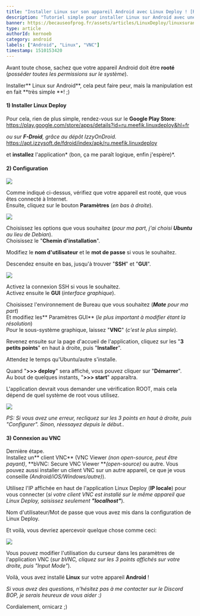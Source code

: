 ```yaml
---
title: "Installer Linux sur son appareil Android avec Linux Deploy ! [ROOT]"
description: "Tutoriel simple pour installer Linux sur Android avec une connexion VNC."
banner: https://becauseofprog.fr/assets/articles/LinuxDeploy/linuxsurandroid-min.png
type: article
authorId: kernoeb
category: android
labels: ["Android", "Linux", "VNC"]
timestamp: 1510153420
---
```


Avant toute chose, sachez que votre appareil Android doit être **rooté** (*posséder toutes les permissions sur le système*).  
   
 Installer** Linux sur Android**, cela peut faire peur, mais la manipulation est en fait **très simple **! ;)

#### 1) Installer Linux Deploy

 Pour cela, rien de plus simple, rendez-vous sur le **Google Play Store**:  
 <https://play.google.com/store/apps/details?id=ru.meefik.linuxdeploy&hl=fr>

 *ou sur **F-Droid**, grâce au dépôt IzzyOnDroid.*  
 <https://apt.izzysoft.de/fdroid/index/apk/ru.meefik.linuxdeploy>

 et **installez** l'application* (bon, ça me paraît logique, enfin j'espère)*.

#### 2) Configuration

 ![](https://becauseofprog.fr/assets/articles/LinuxDeploy/linuxandroid-deploy1.png)

 Comme indiqué ci-dessus, vérifiez que votre appareil est rooté, que vous êtes connecté à Internet.  
 Ensuite, cliquez sur le bouton **Paramètres** (*en bas à droite*).

 ![](https://becauseofprog.fr/assets/articles/LinuxDeploy/linuxandroid-deploy2.png)

 Choisissez les options que vous souhaitez (*pour ma part, j'ai choisi **Ubuntu** au lieu de Debian*).  
 Choisissez le "**Chemin d'installation**".

 Modifiez le **nom d'utilisateur** et le **mot de passe** si vous le souhaitez.

 Descendez ensuite en bas, jusqu'à trouver "**SSH**" et "**GUI**".

 ![](https://becauseofprog.fr/assets/articles/LinuxDeploy/linuxandroid-deploy3.png)

 Activez la connexion SSH si vous le souhaitez.  
 Activez ensuite le **GUI** (*interface graphique*).

 Choisissez l'environnement de Bureau que vous souhaitez (***Mate** pour ma part*)  
 Et modifiez les** Paramètres GUI** (*le plus important à modifier étant la résolution*)  
 Pour le sous-système graphique, laissez "**VNC**" (*c'est le plus simple*).

 Revenez ensuite sur la page d'accueil de l'application, cliquez sur les "**3 petits points**" en haut à droite, puis "**Installer**".

 Attendez le temps qu'Ubuntu/autre s'installe.

 Quand "**>>> deploy**" sera affiché, vous pouvez cliquer sur "**Démarrer**".  
 Au bout de quelques instants, "**>>> start**" apparaîtra.

 L'application devrait vous demander une vérification ROOT, mais cela dépend de quel système de root vous utilisez. 

 ![](https://becauseofprog.fr/assets/articles/LinuxDeploy/magisk-min.png)

 *PS: Si vous avez une erreur, recliquez sur les 3 points en haut à droite, puis "Configurer". Sinon, réessayez depuis le début..*

#### 3) Connexion au VNC

 Dernière étape.  
 Installez un** client VNC** (VNC Viewer *(non open-source, peut être payant)*, **bVNC: Secure VNC Viewer ***(open-source)* ou autre. Vous pouvez aussi installer un client VNC sur un autre appareil, ce que je vous conseille *(Android/iOS/Windows/autre)*).

 Utilisez l'IP affichée en haut de l'application Linux Deploy (**IP locale**) pour vous connecter (*si votre client VNC est installé sur le même appareil que Linux Deploy, saisissez seulement **"localhost"***).

 Nom d'utilisateur/Mot de passe que vous avez mis dans la configuration de Linux Deploy.

 Et voilà, vous devriez apercevoir quelque chose comme ceci:

 ![](https://becauseofprog.fr/assets/articles/LinuxDeploy/linuxandroid-deploy4.png)

 Vous pouvez modifier l'utilisation du curseur dans les paramètres de l'application VNC (*sur bVNC, cliquez sur les 3 points affichés sur votre droite, puis "Input Mode"*).

 Voilà, vous avez installé **Linux** sur votre appareil **Android** !

  

 *Si vous avez des questions, n'hésitez pas à me contacter sur le Discord BOP, je serais heureux de vous aider :)*

 Cordialement, ornicarz ;)
